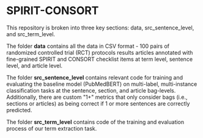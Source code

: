 # SPIRIT-CONSORT

This repository is broken into three key sections: data, src_sentence_level, and src_term_level. 

The folder **data** contains all the data in CSV format - 100 pairs of randomized controlled trial (RCT) protocols results articles annotated with fine-grained SPIRIT and CONSORT checklist items at term level, sentence level, and article level. 

The folder **src_sentence_level** contains relevant code for training and evaluating the baseline model (PubMedBERT) on multi-label, multi-instance classification tasks at the sentence, section, and article bag-levels. Additionally, there are custom "1+" metrics that only consider bags (i.e., sections or articles) as being correct if 1 or more sentences are correctly predicted.

The folder **src_term_level** contains code of the training and evaluation process of our term extraction task. 

